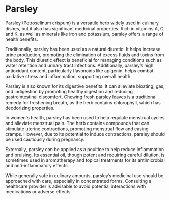 <!--
source: gpt-40: parsley (medicinal) (as paragraphs) (less than 220 words)
siblings: parsley, sage, rosemary, thyme
tags: herbals
-->

# Parsley

Parsley (Petroselinum crispum) is a versatile herb widely used in culinary dishes, but it also has significant medicinal properties. Rich in vitamins A, C, and K, as well as minerals like iron and potassium, parsley offers a range of health benefits.

Traditionally, parsley has been used as a natural diuretic. It helps increase urine production, promoting the elimination of excess fluids and toxins from the body. This diuretic effect is beneficial for managing conditions such as water retention and urinary tract infections. Additionally, parsley’s high antioxidant content, particularly flavonoids like apigenin, helps combat oxidative stress and inflammation, supporting overall health.

Parsley is also known for its digestive benefits. It can alleviate bloating, gas, and indigestion by promoting healthy digestion and reducing gastrointestinal discomfort. Chewing fresh parsley leaves is a traditional remedy for freshening breath, as the herb contains chlorophyll, which has deodorizing properties.

In women's health, parsley has been used to help regulate menstrual cycles and alleviate menstrual pain. The herb contains compounds that can stimulate uterine contractions, promoting menstrual flow and easing cramps. However, due to its potential to induce contractions, parsley should be used cautiously during pregnancy.

Externally, parsley can be applied as a poultice to help reduce inflammation and bruising. Its essential oil, though potent and requiring careful dilution, is sometimes used in aromatherapy and topical treatments for its antimicrobial and anti-inflammatory effects.

While generally safe in culinary amounts, parsley’s medicinal use should be approached with care, especially in concentrated forms. Consulting a healthcare provider is advisable to avoid potential interactions with medications or adverse effects.
